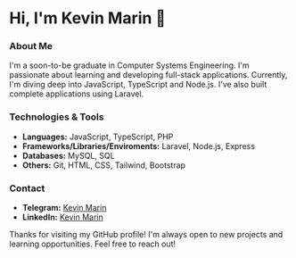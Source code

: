# Hi, I'm Kevin Marin 👋

### About Me
I'm a soon-to-be graduate in Computer Systems Engineering. I'm passionate about learning and developing full-stack applications. Currently, I'm diving deep into JavaScript, TypeScript and Node.js. I've also built complete applications using Laravel.

### Technologies & Tools
- **Languages:** JavaScript, TypeScript, PHP
- **Frameworks/Libraries/Enviroments:** Laravel, Node.js, Express
- **Databases:** MySQL, SQL
- **Others:** Git, HTML, CSS, Tailwind, Bootstrap

### Contact
- **Telegram:** [Kevin Marin]()
- **LinkedIn:** [Kevin Marin]()

Thanks for visiting my GitHub profile! I'm always open to new projects and learning opportunities. Feel free to reach out!
